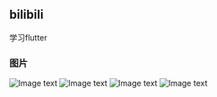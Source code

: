 ## bilibili
学习flutter
### 图片
![Image text](https://raw.githubusercontent.com/Captain-MK/bilibili/master/imageAdress/shouye%402x.png)
![Image text](https://raw.githubusercontent.com/Captain-MK/bilibili/master/imageAdress/guangyiguang11%402x.png)
![Image text](https://raw.githubusercontent.com/Captain-MK/bilibili/master/imageAdress/guangyiguang2%402x.png)
![Image text](https://raw.githubusercontent.com/Captain-MK/bilibili/master/imageAdress/asd4%402x.png)
